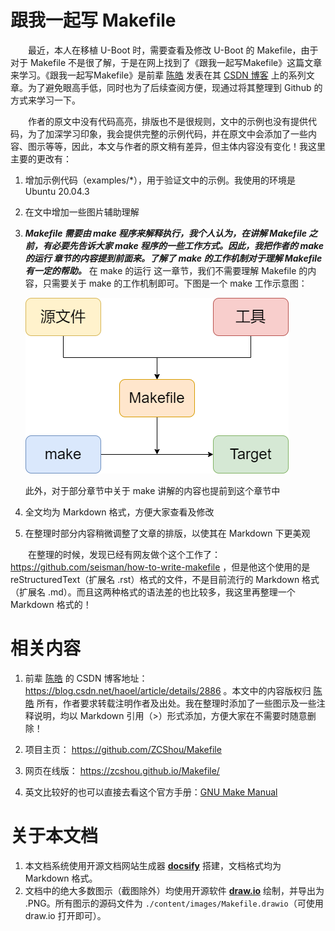 # 跟我一起写 Makefile
&emsp;&emsp;最近，本人在移植 U-Boot 时，需要查看及修改 U-Boot 的 Makefile，由于对于 Makefile 不是很了解，于是在网上找到了《跟我一起写Makefile》这篇文章来学习。《跟我一起写Makefile》是前辈 [陈皓](https://coolshell.cn/haoel) 发表在其 [CSDN 博客](https://blog.csdn.net/haoel/article/details/2886) 上的系列文章。为了避免眼高手低，同时也为了后续查阅方便，现通过将其整理到 Github 的方式来学习一下。

&emsp;&emsp;作者的原文中没有代码高亮，排版也不是很规则，文中的示例也没有提供代码，为了加深学习印象，我会提供完整的示例代码，并在原文中会添加了一些内容、图示等等，因此，本文与作者的原文稍有差异，但主体内容没有变化！我这里主要的更改有：
1. 增加示例代码（examples/*），用于验证文中的示例。我使用的环境是 Ubuntu 20.04.3
2. 在文中增加一些图片辅助理解
3. ***Makefile 需要由 make 程序来解释执行，我个人认为，在讲解 Makefile 之前，有必要先告诉大家 make 程序的一些工作方式。因此，我把作者的 make 的运行 章节的内容提到前面来。了解了 make 的工作机制对于理解 Makefile 有一定的帮助。*** 在 make 的运行 这一章节，我们不需要理解 Makefile 的内容，只需要关于 make 的工作机制即可。下图是一个 make 工作示意图：

    ![make](./content/images/make.png)

    此外，对于部分章节中关于 make 讲解的内容也提前到这个章节中
4. 全文均为 Markdown 格式，方便大家查看及修改
5. 在整理时部分内容稍微调整了文章的排版，以使其在 Markdown 下更美观

&emsp;&emsp;在整理的时候，发现已经有网友做个这个工作了：https://github.com/seisman/how-to-write-makefile ，但是他这个使用的是 reStructuredText（扩展名 .rst）格式的文件，不是目前流行的 Markdown 格式（扩展名 .md）。而且这两种格式的语法差的也比较多，我这里再整理一个 Markdown 格式的！

# 相关内容
1. 前辈 [陈皓](https://coolshell.cn/haoel) 的 CSDN 博客地址：https://blog.csdn.net/haoel/article/details/2886 。本文中的内容版权归 [陈皓](https://coolshell.cn/haoel) 所有，作者要求转载注明作者及出处。我在整理时添加了一些图示及一些注释说明，均以 Markdown 引用（>）形式添加，方便大家在不需要时随意删除！

2. 项目主页： https://github.com/ZCShou/Makefile

3. 网页在线版： https://zcshou.github.io/Makefile/

4. 英文比较好的也可以直接去看这个官方手册：[GNU Make Manual](https://www.gnu.org/software/make/manual/)

# 关于本文档
1. 本文档系统使用开源文档网站生成器 **[docsify](https://docsify.js.org/#/)** 搭建，文档格式均为 Markdown 格式。
2. 文档中的绝大多数图示（截图除外）均使用开源软件 **[draw.io](https://www.diagrams.net/)** 绘制，并导出为 .PNG。所有图示的源码文件为 `./content/images/Makefile.drawio`（可使用 draw.io 打开即可）。
